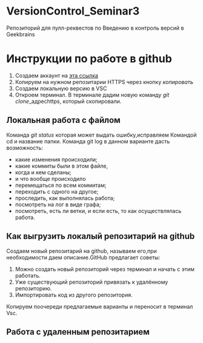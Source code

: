 # VersionControl_Seminar3
Репозиторий для пулл-реквестов по Введению в контроль версий в Geekbrains

# Инструкции по работе в **github**

1. Создаем аккаунт на [ эта ссылка ](https://github.com/)
2. Копируем на нужном репозитарии HTTPS через кнопку *копировать*
3. Создаем локальную версию в VSC 
4. Откроем терминал. В терминале
дадим новую команду *git clone*_адресhttps, который скопировали.

## Локальная работа с файлом

Команда *git status* которая может выдать ошибку,исправляем  Командой cd и название папки. Команда git log в данном варианте дасть возможность:  
- какие изменения происходили;
- какие коммиты были в этом файле, 
- когда и кем сделаны;
- и что вообще происходило
- перемещаться по всем коммитам;
 - переходить с одного на другое;
- проследить, как выполнялась работа;
- посмотреть на лог в виде графа;
- посмотреть, есть ли ветки, и если есть, то как осуществлялась работа.

## Как выгрузить локалый репозитарий на github

Создаем новый репозитарий на github, называем его,при необходимости даем описание.GitHub предлагает советы:
 1. Можно создать новый репозиторий через терминал и начать с этим работать.
2. Уже существующий репозиторий привязать к удалённому репозиторию.
3. Импортировать код из другого репозитория.

Копируем поочереди предлагаемые варианты и переносит в терминал Vsc.

## Работа с удаленным репозитарием



